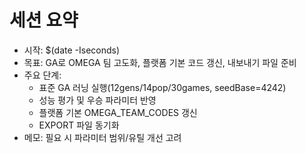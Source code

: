 # 세션 요약
- 시작: $(date -Iseconds)
- 목표: GA로 OMEGA 팀 고도화, 플랫폼 기본 코드 갱신, 내보내기 파일 준비
- 주요 단계:
  - 표준 GA 러닝 실행(12gens/14pop/30games, seedBase=4242)
  - 성능 평가 및 우승 파라미터 반영
  - 플랫폼 기본 OMEGA_TEAM_CODES 갱신
  - EXPORT 파일 동기화
- 메모: 필요 시 파라미터 범위/유틸 개선 고려
